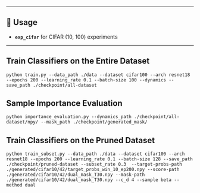
---
## 🚀 Usage  
- **`exp_cifar`** for CIFAR (10, 100) experiments  

---
## Train Classifiers on the Entire Dataset
```python train.py --data_path ./data --dataset cifar100 --arch resnet18 --epochs 200 --learning_rate 0.1 --batch-size 100 --dynamics --save_path ./checkpoint/all-dataset```

## Sample Importance Evaluation
```python importance_evaluation.py --dynamics_path ./checkpoint/all-dataset/npy/ --mask_path ./checkpoint/generated_mask/```

## Train Classifiers on the Pruned Dataset
```python train_subset.py --data_path ./data --dataset cifar100 --arch resnet18 --epochs 200 --learning_rate 0.1 --batch-size 128 --save_path ./checkpoint/pruned-dataset --subset_rate 0.3  --target-probs-path ./generated/cifar10/42/target_probs_win_10_ep200.npy --score-path ./generated/cifar10/42/dual_mask_T30.npy --mask-path ./generated/cifar10/42/dual_mask_T30.npy --c_d 4 --sample beta --method dual```


